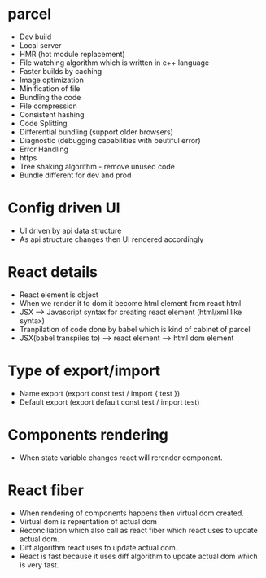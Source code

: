 # parcel
- Dev build
- Local server
- HMR (hot module replacement)
- File watching algorithm which is written in c++ language
- Faster builds by caching
- Image optimization
- Minification of file
- Bundling the code
- File compression
- Consistent hashing
- Code Splitting
- Differential bundling (support older browsers)
- Diagnostic (debugging capabilities with beutiful error)
- Error Handling
- https
- Tree shaking algorithm - remove unused code
- Bundle different for dev and prod

# Config driven UI
- UI driven by api data structure
- As api structure changes then UI rendered accordingly

# React details
- React element is object
- When we render it to dom it become html element from react html
- JSX --> Javascript syntax for creating react element (html/xml like syntax)
- Tranpilation of code done by babel which is kind of cabinet of parcel
- JSX(babel transpiles to) --> react element --> html dom element

# Type of export/import
- Name export (export const test / import { test })
- Default export (export default const test / import test)

# Components rendering
- When state variable changes react will rerender component.

# React fiber
- When rendering of components happens then virtual dom created.
- Virtual dom is reprentation of actual dom
- Reconciliation which also call as react fiber which react uses to update actual dom.
- Diff algorithm react uses to update actual dom.
- React is fast because it uses diff algorithm to update actual dom which is very fast.
